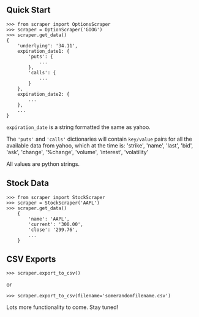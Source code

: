 ## Quick Start

    >>> from scraper import OptionsScraper
    >>> scraper = OptionScraper('GOOG')
    >>> scraper.get_data()
    {
        'underlying': '34.11',
        expiration_date1: {
            'puts': {
                ...
            },
            'calls': {
                ...
            }
        },
        expiration_date2: {
            ...
        },
        ...
    }

`expiration_date` is a string formatted the same as yahoo.

The `'puts'` and `'calls'` dictionaries will contain
`key/value` pairs for all the available data from yahoo,
which at the time is:
    'strike',
    'name',
    'last',
    'bid',
    'ask',
    'change',
    '%change',
    'volume',
    'interest',
    'volatility'

All values are python strings.

## Stock Data

    >>> from scraper import StockScraper
    >>> scraper = StockScraper('AAPL')
    >>> scraper.get_data()
        {
            'name': 'AAPL',
            'current': '300.00',
            'close': '299.76',
            ...
        }

## CSV Exports

    >>> scraper.export_to_csv()

or

    >>> scraper.export_to_csv(filename='somerandomfilename.csv')

Lots more functionality to come. Stay tuned!
